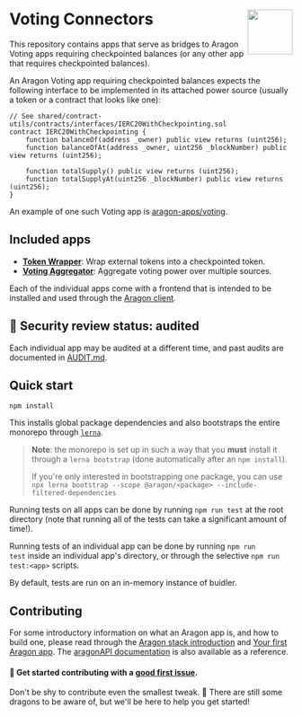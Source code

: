 # Voting Connectors <img align="right" src="https://raw.githubusercontent.com/aragon/design/master/readme-logo.png" height="80px" />

This repository contains apps that serve as bridges to Aragon Voting apps requiring checkpointed balances (or any other app that requires checkpointed balances).

An Aragon Voting app requiring checkpointed balances expects the following interface to be implemented in its attached power source (usually a token or a contract that looks like one):

```solidity
// See shared/contract-utils/contracts/interfaces/IERC20WithCheckpointing.sol
contract IERC20WithCheckpointing {
    function balanceOf(address _owner) public view returns (uint256);
    function balanceOfAt(address _owner, uint256 _blockNumber) public view returns (uint256);

    function totalSupply() public view returns (uint256);
    function totalSupplyAt(uint256 _blockNumber) public view returns (uint256);
}
```

An example of one such Voting app is [aragon-apps/voting](https://github.com/aragon/aragon-apps/tree/master/apps/voting).

## Included apps

- **[Token Wrapper](apps/token-wrapper)**: Wrap external tokens into a checkpointed token.
- **[Voting Aggregator](apps/voting-aggregator)**: Aggregate voting power over multiple sources.

Each of the individual apps come with a frontend that is intended to be installed and used through the [Aragon client](http://github.com/aragon/aragon).

## 🚨 Security review status: audited

Each individual app may be audited at a different time, and past audits are documented in [AUDIT.md](./AUDIT.md).

## Quick start

```
npm install
```

This installs global package dependencies and also bootstraps the entire monorepo through [`lerna`](https://github.com/lerna/lerna).

> **Note**: the monorepo is set up in such a way that you **must** install it through a `lerna bootstrap` (done automatically after an `npm install`).
>
> If you're only interested in bootstrapping one package, you can use `npx lerna bootstrap --scope @aragon/<package> --include-filtered-dependencies`

Running tests on all apps can be done by running `npm run test` at the root directory (note that running all of the tests can take a significant amount of time!).

Running tests of an individual app can be done by running `npm run test` inside an individual app's directory, or through the selective `npm run test:<app>` scripts.

By default, tests are run on an in-memory instance of buidler.

## Contributing

For some introductory information on what an Aragon app is, and how to build one, please read through the [Aragon stack introduction](https://hack.aragon.org/docs/stack) and [Your first Aragon app](https://hack.aragon.org/docs/tutorial). The [aragonAPI documentation](https://hack.aragon.org/docs/api-intro) is also available as a reference.

#### 👋 Get started contributing with a [good first issue](https://github.com/aragonone/voting-connectors/issues?q=is%3Aissue+is%3Aopen+label%3A%22good+first+issue%22).

Don't be shy to contribute even the smallest tweak. 🐲 There are still some dragons to be aware of, but we'll be here to help you get started!
